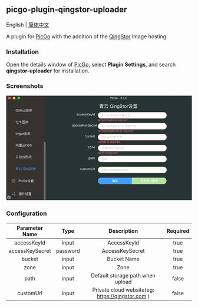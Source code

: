 ## picgo-plugin-qingstor-uploader

English | [简体中文](./README-zh_CN.md)

A plugin for [PicGo](https://github.com/Molunerfinn/PicGo) with the addition of the [QingStor](https://www.qingcloud.com/products/qingstor/) image hosting.

### Installation

Open the details window of [PicGo](https://github.com/Molunerfinn/PicGo), select **Plugin Settings**, and search **qingstor-uploader** for installation.

### Screenshots

![](./screenshots/screenshot.png)

### Configuration

|Parameter Name|Type|Description|Required|
|:--:|:--:|:--:|:--:|
|accessKeyId|input|AccessKeyId|true|
|accessKeySecret|password|AccessKeySecret|true|
|bucket|input|Bucket Name|true|
|zone|input|Zone|true|
|path|input|Default storage path when upload|false|
|customUrl|input|Private cloud website(eg: https://qingstor.com )|false|


